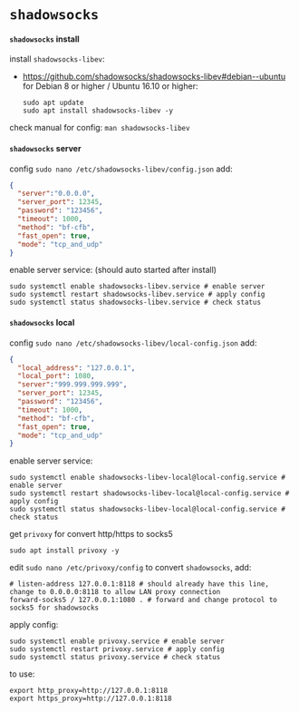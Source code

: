 # `shadowsocks`


#### `shadowsocks` install

install `shadowsocks-libev`:
- https://github.com/shadowsocks/shadowsocks-libev#debian--ubuntu
    for Debian 8 or higher / Ubuntu 16.10 or higher:
    ```shell script
    sudo apt update
    sudo apt install shadowsocks-libev -y
    ```

check manual for config: `man shadowsocks-libev`

#### `shadowsocks` server

config `sudo nano /etc/shadowsocks-libev/config.json` add:
```json
{
  "server":"0.0.0.0",
  "server_port": 12345,
  "password": "123456",
  "timeout": 1000,
  "method": "bf-cfb",
  "fast_open": true,
  "mode": "tcp_and_udp"
}
```

enable server service: (should auto started after install)
```shell script
sudo systemctl enable shadowsocks-libev.service # enable server
sudo systemctl restart shadowsocks-libev.service # apply config
sudo systemctl status shadowsocks-libev.service # check status
```

#### `shadowsocks` local

config `sudo nano /etc/shadowsocks-libev/local-config.json` add:
```json
{
  "local_address": "127.0.0.1",
  "local_port": 1080,
  "server":"999.999.999.999",
  "server_port": 12345,
  "password": "123456",
  "timeout": 1000,
  "method": "bf-cfb",
  "fast_open": true,
  "mode": "tcp_and_udp"
}
```

enable server service: 
```shell script
sudo systemctl enable shadowsocks-libev-local@local-config.service # enable server
sudo systemctl restart shadowsocks-libev-local@local-config.service # apply config
sudo systemctl status shadowsocks-libev-local@local-config.service # check status
```

get `privoxy` for convert http/https to socks5

```shell script
sudo apt install privoxy -y
```

edit `sudo nano /etc/privoxy/config` to convert `shadowsocks`, add:
```shell script
# listen-address 127.0.0.1:8118 # should already have this line, change to 0.0.0.0:8118 to allow LAN proxy connection
forward-socks5 / 127.0.0.1:1080 . # forward and change protocol to socks5 for shadowsocks
```

apply config:
```shell script
sudo systemctl enable privoxy.service # enable server
sudo systemctl restart privoxy.service # apply config
sudo systemctl status privoxy.service # check status
```

to use:
```shell script
export http_proxy=http://127.0.0.1:8118
export https_proxy=http://127.0.0.1:8118
```
